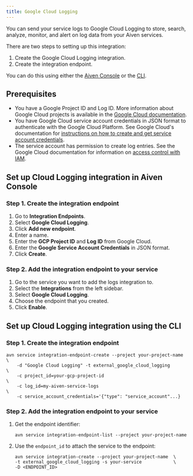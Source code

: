 ```yaml
---
title: Google Cloud Logging
---
```


You can send your service logs to Google Cloud Logging to store, search,
analyze, monitor, and alert on log data from your Aiven services.

There are two steps to setting up this integration:

1.  Create the Google Cloud Logging integration.
2.  Create the integration endpoint.

You can do this using either the [Aiven
Console](https://console.aiven.io/) or the
[CLI](/docs/tools/cli).

## Prerequisites

-   You have a Google Project ID and Log ID. More information about
    Google Cloud projects is available in the [Google Cloud
    documentation](https://cloud.google.com/resource-manager/docs/creating-managing-projects).
-   You have Google Cloud service account credentials in JSON format to
    authenticate with the Google Cloud Platform. See Google Cloud\'s
    documentation for [instructions on how to create and get service
    account
    credentials](https://developers.google.com/workspace/guides/create-credentials).
-   The service account has permission to create log entries. See the
    Google Cloud documentation for information on [access control with
    IAM](https://cloud.google.com/logging/docs/access-control).

## Set up Cloud Logging integration in Aiven Console

### Step 1. Create the integration endpoint

1.  Go to **Integration Endpoints**.
2.  Select **Google Cloud Logging**.
3.  Click **Add new endpoint**.
4.  Enter a name.
5.  Enter the **GCP Project ID** and **Log ID** from Google Cloud.
6.  Enter the **Google Service Account Credentials** in JSON format.
7.  Click **Create**.

### Step 2. Add the integration endpoint to your service

1.  Go to the service you want to add the logs integration to.
2.  Select the **Integrations** from the left sidebar.
3.  Select **Google Cloud Logging**.
4.  Choose the endpoint that you created.
5.  Click **Enable**.

## Set up Cloud Logging integration using the CLI

### Step 1. Create the integration endpoint

``` 
avn service integration-endpoint-create --project your-project-name         \
    -d "Google Cloud Logging" -t external_google_cloud_logging              \
    -c project_id=your-gcp-project-id                                       \
    -c log_id=my-aiven-service-logs                                         \
    -c service_account_credentials='{"type": "service_account"...}
```

### Step 2. Add the integration endpoint to your service

1.  Get the endpoint identifier:

    ``` shell
    avn service integration-endpoint-list --project your-project-name
    ```

2.  Use the `endpoint_id` to attach the service to the endpoint:

    ``` shell
    avn service integration-create --project your-project-name  \
    -t external_google_cloud_logging -s your-service            \
    -D <ENDPOINT_ID>
    ```
